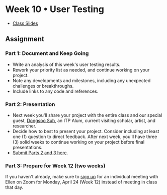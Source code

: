# Week 10 • User Testing

- [Class
  Slides](https://drive.google.com/drive/folders/1CJBvOWjvRA19uFPxTAXgoDglkHBmJadJ?usp=sharing)

## Assignment

### Part 1: Document and Keep Going

- Write an analysis of this week's user testing results.
- Rework your priority list as needed, and continue working on your project.
- Note any developments and milestones, including any unexpected challenges or
  breakthroughs.
- Include links to any code and references.

### Part 2: Presentation

- Next week you'll share your project with the entire class and our special
  guest, [Dongsoo
  Suh](https://tisch.nyu.edu/itp/events/spring-2023/itp-ima-thursday-night-talk-suh-dongsoo),
  an ITP Alum, current visiting scholar, artist, and researcher.
- Decide how to best to present your project. Consider including at least one (1) question 
  to direct feedback. After next week, you'll have three (3) solid weeks to continue 
  working on your project before final presentations.
- [Submit Parts 2 and 3 here](https://forms.gle/5AgRQUsAeUj8mVNTA).

### Part 3: Prepare for Week 12 (two weeks)

If you haven't already, make sure to [sign
up](https://docs.google.com/document/d/1ZnAAprorey5RuRGjzpHt2LrA8oCmir8ednl2vHotraM/edit)
for an individual meeting with Ellen on Zoom for Monday, April 24 (Week 12)
instead of meeting in class that day.
